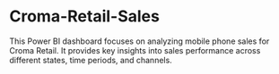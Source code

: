 # Croma-Retail-Sales
This Power BI dashboard focuses on analyzing mobile phone sales for Croma Retail. It provides key insights into sales performance across different states, time periods, and channels.
